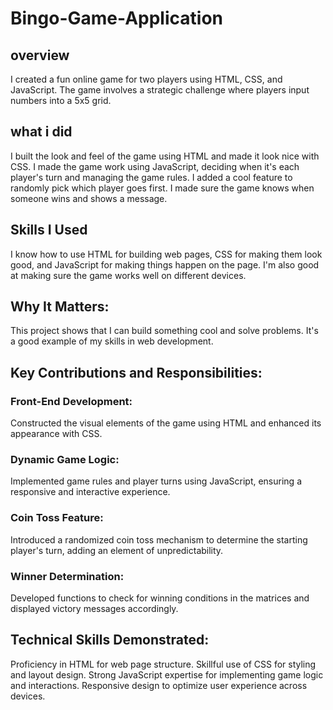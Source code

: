 # Bingo-Game-Application
## overview 
I created a fun online game for two players using HTML, CSS, and JavaScript. The game involves a strategic challenge where players input numbers into a 5x5 grid.

## what i did
I built the look and feel of the game using HTML and made it look nice with CSS.
I made the game work using JavaScript, deciding when it's each player's turn and managing the game rules.
I added a cool feature to randomly pick which player goes first.
I made sure the game knows when someone wins and shows a message.
## Skills I Used
I know how to use HTML for building web pages,
CSS for making them look good, and JavaScript for making things happen on the page.
I'm also good at making sure the game works well on different devices.

## Why It Matters:
This project shows that I can build something cool and solve problems. It's a good example of my skills in web development.
## Key Contributions and Responsibilities:

### Front-End Development:
Constructed the visual elements of the game using HTML and enhanced its appearance with CSS.
 ### Dynamic Game Logic: 
 Implemented game rules and player turns using JavaScript, ensuring a responsive and interactive experience.
 ### Coin Toss Feature: 
 Introduced a randomized coin toss mechanism to determine the starting player's turn, adding an element of unpredictability.
 ### Winner Determination:
 Developed functions to check for winning conditions in the matrices and displayed victory messages accordingly.
 ## Technical Skills Demonstrated:

 Proficiency in HTML for web page structure.
 Skillful use of CSS for styling and layout design.
 Strong JavaScript expertise for implementing game logic and interactions.
 Responsive design to optimize user experience across devices.
